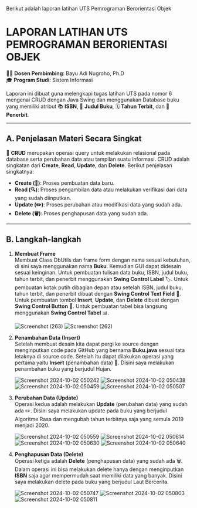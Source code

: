 Berikut adalah laporan latihan UTS Pemrograman Berorientasi Objek

# LAPORAN LATIHAN UTS PEMROGRAMAN BERORIENTASI OBJEK

👨‍🏫 **Dosen Pembimbing**: Bayu Adi Nugroho, Ph.D  
🎓 **Program Studi**: Sistem Informasi

Laporan ini dibuat guna melengkapi tugas latihan UTS pada nomor 6 mengenai CRUD dengan Java Swing dan menggunakan Database buku yang memiliki atribut 📚 **ISBN**, 📖 **Judul Buku**, 🗓️ **Tahun Terbit**, dan 🏢 **Penerbit**.

---

## A. Penjelasan Materi Secara Singkat

🔄 **CRUD** merupakan operasi query untuk melakukan relasional pada database serta perubahan data atau tampilan suatu informasi. CRUD adalah singkatan dari **Create**, **Read**, **Update**, dan **Delete**. Berikut penjelasan singkatnya:

- **Create (📝)**: Proses pembuatan data baru.
- **Read (🔍)**: Proses pengambilan data atau melakukan verifikasi dari data yang sudah diinputkan.
- **Update (✏️)**: Proses perubahan atau modifikasi data yang sudah ada.
- **Delete (🗑️)**: Proses penghapusan data yang sudah ada.

---

## B. Langkah-langkah

1. **Membuat Frame**  
   Membuat Class DbUtils dan frame form dengan nama sesuai kebutuhan, di sini saya menggunakan nama **Buku**. Kemudian GUI dapat didesain sesuai keinginan. Untuk pembuatan tulisan data buku, ISBN, judul buku, tahun terbit, dan penerbit menggunakan **Swing Control Label** 🏷️. Untuk pembuatan kotak putih dibagian depan atau setelah ISBN, judul buku, tahun terbit, dan penerbit dibuat dengan **Swing Control Text Field** 📄. Untuk pembuatan tombol **Insert**, **Update**, dan **Delete** dibuat dengan **Swing Control Button** 🔘. Untuk pembuatan tabel bisa langsung menggunakan **Swing Control Tabel** 📊.
   
   ![Screenshot (263)](https://github.com/user-attachments/assets/d27b435d-efaa-4c3e-8fe0-cfd640c7deeb)
   ![Screenshot (262)](https://github.com/user-attachments/assets/01d67fca-2723-47bf-a7e2-0d85aaad8e7c)

3. **Penambahan Data (Insert)**  
   Setelah membuat desain kita dapat pergi ke source dengan menginputkan code pada GitHub yang bernama **Buku.java** sesuai tata letaknya di source code. Setelah itu dapat dilakukan operasi yang pertama yaitu **Insert** (penambahan data) 📝. Disini saya melakukan penambahan buku yang berjudul Hujan.
   
   ![Screenshot 2024-10-02 050242](https://github.com/user-attachments/assets/10ed2d92-5b6e-45f9-8d47-66b1d615fd04)
   ![Screenshot 2024-10-02 050438](https://github.com/user-attachments/assets/65452bd6-92d8-49eb-a9d7-367f3494b36b)
   ![Screenshot 2024-10-02 050459](https://github.com/user-attachments/assets/d66899e1-d291-4974-89fe-e436288a45e9)
   ![Screenshot 2024-10-02 050507](https://github.com/user-attachments/assets/d6489f42-4775-4296-bbb4-9e345623162f)

5. **Perubahan Data (Update)**  
   Operasi kedua adalah melakukan **Update** (perubahan data) yang sudah ada ✏️. Disini saya melakukan update pada buku yang berjudul Algoritme Rasa dan mengubah tahun terbitnya saja yang semula 2019 menjadi 2020.
   
   ![Screenshot 2024-10-02 050559](https://github.com/user-attachments/assets/5da4ba9f-03e7-4b49-b963-b8a08f7c52a7)
   ![Screenshot 2024-10-02 050614](https://github.com/user-attachments/assets/be297bdb-b046-4349-8c08-cfe1312e0353)
   ![Screenshot 2024-10-02 050630](https://github.com/user-attachments/assets/cbf4009c-1b45-4d0d-af87-a268962d84a0)
   ![Screenshot 2024-10-02 050640](https://github.com/user-attachments/assets/e54ee830-9451-4c1a-add2-1abda6180d96)

7. **Penghapusan Data (Delete)**  
   Operasi ketiga adalah **Delete** (penghapusan data) yang sudah ada 🗑️. Dalam operasi ini bisa melakukan delete hanya dengan menginputkan **ISBN** saja agar mempermudah saat memiliki data yang banyak. Disini saya melakukan delete pada buku yang berjudul Laut Bercerita.
   
   ![Screenshot 2024-10-02 050747](https://github.com/user-attachments/assets/351c3dcc-c9d6-46de-ae96-f909f6f958cd)
   ![Screenshot 2024-10-02 050803](https://github.com/user-attachments/assets/2abb6959-8950-4315-a916-23fa4456562f)
   ![Screenshot 2024-10-02 050811](https://github.com/user-attachments/assets/af040aa7-fb6a-4462-b001-d14b313b898c)
